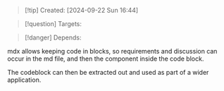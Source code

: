 
>[!tip] Created: [2024-09-22 Sun 16:44]

>[!question] Targets: 

>[!danger] Depends: 

mdx allows keeping code in blocks, so requirements and discussion can occur in the md file, and then the component inside the code block.

The codeblock can then be extracted out and used as part of a wider application.
